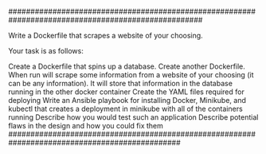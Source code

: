 ####################################################################################################

Write a Dockerfile that scrapes a website of your choosing.


Your task is as follows:


Create a Dockerfile that spins up a database.
Create another Dockerfile.
When run will scrape some information from a website of your choosing (it can be any information).
It will store that information in the database running in the other docker container
Create the YAML files required for deploying
Write an Ansible playbook for installing Docker, Minikube, and kubectl that creates a deployment in minikube with all of the containers running
Describe how you would test such an application
Describe potential flaws in the design and how you could fix them
###############################################################################################

